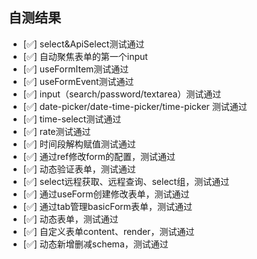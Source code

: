 ## 自测结果
- [✅] select&ApiSelect测试通过 
- [✅] 自动聚焦表单的第一个input
- [✅] useFormItem测试通过
- [✅] useFormEvent测试通过
- [✅] input（search/password/textarea）测试通过
- [✅] date-picker/date-time-picker/time-picker 测试通过
- [✅] time-select测试通过
- [✅] rate测试通过
- [✅] 时间段解构赋值测试通过
- [✅] 通过ref修改form的配置，测试通过
- [✅] 动态验证表单，测试通过
- [✅] select远程获取、远程查询、select组，测试通过
- [✅] 通过useForm创建修改表单，测试通过
- [✅] 通过tab管理basicForm表单，测试通过
- [✅] 动态表单，测试通过
- [✅] 自定义表单content、render，测试通过
- [✅] 动态新增删减schema，测试通过